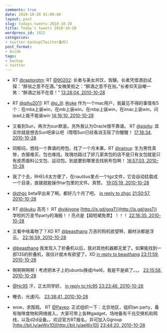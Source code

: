 ```yaml
---
comments: true
date: 2010-10-28 01:00:00
layout: post
slug: todays-tweets-2010-10-28
title: Today's tweets 2010-10-28
wordpress_id: 1022
categories:
- twitter-backup[Twitter备份]
post_format:
- Aside
tags:
- backup
- twitter
---
```





  * RT [@raptorqtm](http://twitter.com/raptorqtm): RT [@90202](http://twitter.com/90202): 长者与美女共饮，皆醺。长者凭借酒劲试探：“醉翁之意不在酒。”女微笑拒之：“醉酒之意不在翁。”长者仰天自嘲一笑：“醉酒之翁不在意！” [13:28:04, 2010-10-28](http://twitter.com/gfrog/statuses/28961564568)





  * RT [@qihu2011](http://twitter.com/qihu2011): RT [@o_lll](http://twitter.com/o_lll): [#joke](http://search.twitter.com/search?q=%23joke) 作为一个mac用户，我最见不得的事情有5个：在mba上装win，在mb上装win，在mbp上装win，在imac上装win，问ipad上能不能装win [14:16:10, 2010-10-28](http://twitter.com/gfrog/statuses/28963869381)





  * 又看到Sun，再次为sun默哀。另外我认为Oracle很不靠谱。 RT [@pipitu](http://twitter.com/pipitu): 其实你就是想去Sun吧承认吧（喂喂Sun已经香消玉殒了你醒醒！ [17:18:34, 2010-10-28](http://twitter.com/gfrog/statuses/28972310252)





  * 同郁闷，想找一个靠谱的挎包，找了一个月未果。RT [@rainux](http://twitter.com/rainux): 生为男性真惨，衣服难买，包也难找。玫瑰坊路过了好几家卖包的店不是只有女包就是只有皮质面料公文包、运动包。到底要到哪里去找帆布包啊！ [18:57:03, 2010-10-28](http://twitter.com/gfrog/statuses/28977684375)





  * 我了个去，RHEL6太方便了，在nautilus里点一个tgz文件，它会自动挂载成一个目录，直接就能操作tar包里的文件。真赞。 [19:05:19, 2010-10-28](http://twitter.com/gfrog/statuses/28978207282)





  * [@zhgc](http://twitter.com/zhgc) beta早出来了啊。都好几个月了吧。 [in reply to zhgc](http://twitter.com/zhgc/statuses/28981337396) [21:50:57, 2010-10-28](http://twitter.com/gfrog/statuses/28990771323)





  * RT [@likuku](http://twitter.com/likuku) 高亮！ RT [@vikivone](http://twitter.com/vikivone) [http://is.gd/gosTi](http://is.gd/gosTi)    学校的万圣节party的海报！！亮点是【超短裙免票】！！！ [22:16:35, 2010-10-28](http://twitter.com/gfrog/statuses/28993036701)





  * 又看中啥毒物了？XD RT [@beasthang](http://twitter.com/beasthang) 万恶的购机欲望啊，器材派都是浮云。 [22:16:59, 2010-10-28](http://twitter.com/gfrog/statuses/28993071904)





  * [@beasthang](http://twitter.com/beasthang) 我发现入了折叠机以后，我对其他机器都无爱了。如果能找到一部135的折叠机，我估计就木有欲望了。XD [in reply to beasthang](http://twitter.com/beasthang/statuses/28993580732) [23:11:59, 2010-10-28](http://twitter.com/gfrog/statuses/28997915038)





  * 啊啊啊啊啊！考虑把本子上的ubuntu换成rhel6，我是不是疯了。。。 [23:15:58, 2010-10-28](http://twitter.com/gfrog/statuses/28998260431)





  * [@Hc95](http://twitter.com/Hc95) 汗，正太同学好。 [in reply to Hc95](http://twitter.com/Hc95/statuses/28998358012) [23:23:46, 2010-10-28](http://twitter.com/gfrog/statuses/28998931863)





  * 睡去，光速闪。 [23:38:41, 2010-10-28](http://twitter.com/gfrog/statuses/29000202451)





  * wow，求围观。 RT [@Paveo](http://twitter.com/Paveo): 正式组织一下：北京地区，组织lan party，备有咖啡食物和网络接入，大家可带上各种gadget，场地备有千兆交换机和网线，以及d2d设备。。欢迎官方RT报名，并可加入Ggroup [http://bit.ly/aeWx1D](http://bit.ly/aeWx1D) [23:44:20, 2010-10-28](http://twitter.com/gfrog/statuses/29000686901)




